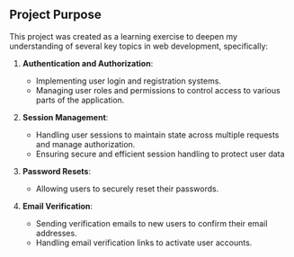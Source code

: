 ## Project Purpose

This project was created as a learning exercise to deepen my understanding of several key topics in web development, specifically:

1. **Authentication and Authorization**:
   - Implementing user login and registration systems.
   - Managing user roles and permissions to control access to various parts of the application.

2. **Session Management**:
   - Handling user sessions to maintain state across multiple requests and manage authorization.
   - Ensuring secure and efficient session handling to protect user data

3. **Password Resets**:
   - Allowing users to securely reset their passwords.

4. **Email Verification**:
   - Sending verification emails to new users to confirm their email addresses.
   - Handling email verification links to activate user accounts.
